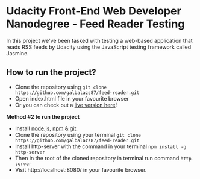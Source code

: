 # Udacity Front-End Web Developer Nanodegree - Feed Reader Testing
In this project we've been tasked with testing a web-based application that reads RSS feeds by Udacity using the JavaScript testing framework called Jasmine.

## How to run the project?
- Clone the repository using `git clone https://github.com/galbalazs87/feed-reader.git`
- Open index.html file in your favourite browser
- Or you can check out a [live version here](http://galbalazs.co.hu/feedreader/)!

**Method #2 to run the project**
- Install [node.js](https://nodejs.org/en/), [npm](https://blog.npmjs.org/post/85484771375/how-to-install-npm) & [git](https://git-scm.com/book/en/v2/Getting-Started-Installing-Git).
- Clone the repository using your terminal `git clone https://github.com/galbalazs87/feed-reader.git`
- Install http-server with the command in your terminal `npm install -g http-server`
- Then in the root of the cloned repository in terminal run command `http-server`
- Visit http://localhost:8080/ in your favourite browser.